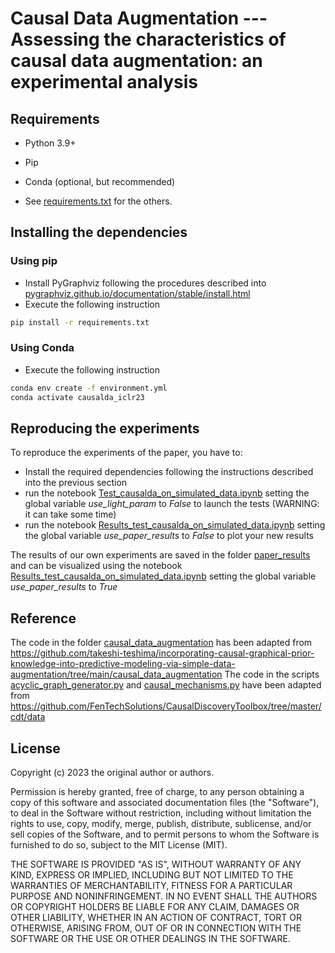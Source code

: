 # Causal Data Augmentation --- Assessing the characteristics of causal data augmentation: an experimental analysis

## Requirements

* Python 3.9+
* Pip
* Conda (optional, but recommended)

* See [requirements.txt](./requirements.txt) for the others.

## Installing the dependencies

### Using pip

* Install PyGraphviz following the procedures described into [pygraphviz.github.io/documentation/stable/install.html](https://pygraphviz.github.io/documentation/stable/install.html)
* Execute the following instruction

```bash
pip install -r requirements.txt
```

### Using Conda

* Execute the following instruction

```bash
conda env create -f environment.yml
conda activate causalda_iclr23
```

## Reproducing the experiments

To reproduce the experiments of the paper, you have to:

* Install the required dependencies following the instructions described into the previous section
* run the notebook [Test_causalda_on_simulated_data.ipynb](./experiments/iclr23/Test_causalda_on_simulated_data.ipynb) setting the global variable *use_light_param* to *False* to launch the tests (WARNING: it can take some time)
* run the notebook [Results_test_causalda_on_simulated_data.ipynb](./experiments/iclr23/Results_test_causalda_on_simulated_data.ipynb) setting the global variable *use_paper_results* to *False* to plot your new results

The results of our own experiments are saved in the folder [paper_results](./experiments/iclr23/paper_results) and can be visualized using the notebook [Results_test_causalda_on_simulated_data.ipynb](./experiments/iclr23/Results_test_causalda_on_simulated_data.ipynb) setting the global variable *use_paper_results* to *True*

## Reference
The code in the folder [causal_data_augmentation](./causal_data_augmentation) has been adapted from https://github.com/takeshi-teshima/incorporating-causal-graphical-prior-knowledge-into-predictive-modeling-via-simple-data-augmentation/tree/main/causal_data_augmentation 
The code in the scripts [acyclic_graph_generator.py](./experiments/suite/data/simulations/acyclic_graph_generator.py) and [causal_mechanisms.py](./experiments/suite/data/simulations/causal_mechanisms.py) have been adapted from https://github.com/FenTechSolutions/CausalDiscoveryToolbox/tree/master/cdt/data

## License

Copyright (c) 2023 the original author or authors.

Permission is hereby granted, free of charge, to any person obtaining a copy of this software and associated documentation files (the "Software"), to deal in the Software without restriction, including without limitation the rights to use, copy, modify, merge, publish, distribute, sublicense, and/or sell copies of the Software, and to permit persons to whom the Software is furnished to do so, subject to the MIT License (MIT).

THE SOFTWARE IS PROVIDED "AS IS", WITHOUT WARRANTY OF ANY KIND, EXPRESS OR IMPLIED, INCLUDING BUT NOT LIMITED TO THE WARRANTIES OF MERCHANTABILITY, FITNESS FOR A PARTICULAR PURPOSE AND NONINFRINGEMENT. IN NO EVENT SHALL THE AUTHORS OR COPYRIGHT HOLDERS BE LIABLE FOR ANY CLAIM, DAMAGES OR OTHER LIABILITY, WHETHER IN AN ACTION OF CONTRACT, TORT OR OTHERWISE, ARISING FROM, OUT OF OR IN CONNECTION WITH THE SOFTWARE OR THE USE OR OTHER DEALINGS IN THE SOFTWARE.
